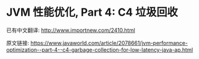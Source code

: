 # JVM 性能优化, Part 4: C4 垃圾回收

已有中文翻译: <http://www.importnew.com/2410.html>










原文链接: <https://www.javaworld.com/article/2078661/jvm-performance-optimization--part-4--c4-garbage-collection-for-low-latency-java-ap.html>


